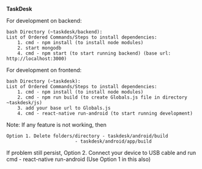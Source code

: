 **TaskDesk**

For development on backend:

	bash Directory (~taskdesk/backend):
	List of Ordered Commands/Steps to install dependencies:
		1. cmd - npm install (to install node modules)
		2. start mongodb
		4. cmd - npm start (to start running backend) (base url: http://localhost:3000)


For development on frontend:

	bash Directory (~taskdesk):
	List of Ordered Commands/Steps to install dependencies:
		1. cmd - npm install (to install node modules)
		2. cmd - npm run build (to create Globals.js file in directory ~taskdesk/js)
		3. add your base url to Globals.js
		4. cmd - react-native run-android (to start running development)

Note: If any feature is not working, then

	Option 1. Delete folders/directory - taskdesk/android/build
							 - taskdesk/android/app/build

  If problem still persist,
  	Option 2. Connect your device to USB cable and run cmd - react-native run-android (Use Option 	1 in this also) 
